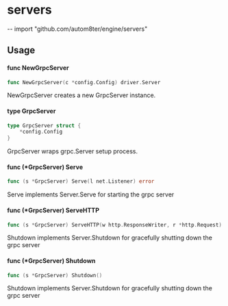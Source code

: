 # servers
--
    import "github.com/autom8ter/engine/servers"


## Usage

#### func  NewGrpcServer

```go
func NewGrpcServer(c *config.Config) driver.Server
```
NewGrpcServer creates a new GrpcServer instance.

#### type GrpcServer

```go
type GrpcServer struct {
	*config.Config
}
```

GrpcServer wraps grpc.Server setup process.

#### func (*GrpcServer) Serve

```go
func (s *GrpcServer) Serve(l net.Listener) error
```
Serve implements Server.Serve for starting the grpc server

#### func (*GrpcServer) ServeHTTP

```go
func (s *GrpcServer) ServeHTTP(w http.ResponseWriter, r *http.Request)
```
Shutdown implements Server.Shutdown for gracefully shutting down the grpc server

#### func (*GrpcServer) Shutdown

```go
func (s *GrpcServer) Shutdown()
```
Shutdown implements Server.Shutdown for gracefully shutting down the grpc server
